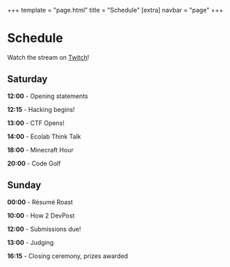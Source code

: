 +++
template = "page.html"
title = "Schedule"
[extra]
navbar = "page"
+++

# Schedule

Watch the stream on [Twitch](https://twitch.tv/minnehack)!

## Saturday

**12:00** - Opening statements

**12:15** - Hacking begins!

**13:00** - CTF Opens!

**14:00** - Ecolab Think Talk

**18:00** - Minecraft Hour

**20:00** - Code Golf

## Sunday

**00:00** - Résumé Roast

**10:00** - How 2 DevPost

**12:00** - Submissions due!

**13:00** - Judging

**16:15** - Closing ceremony, prizes awarded


